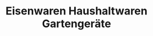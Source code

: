 ---
title: "Eisenwaren Haushaltwaren Gartengeräte"
url: /zwickau/eisenwaren-haushaltwaren-gartengeraete/
shop: Eisenwaren
---